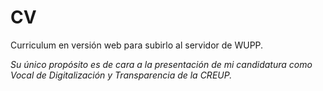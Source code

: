 # CV

Curriculum en versión web para subirlo al servidor de WUPP.

_Su único propósito es de cara a la presentación de mi candidatura como Vocal de Digitalización y Transparencia de la CREUP._
